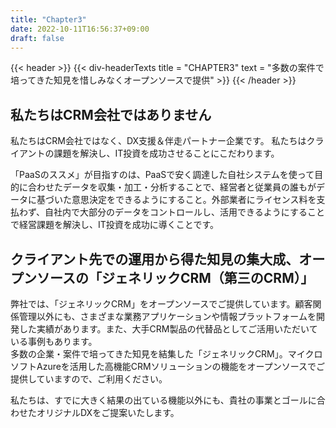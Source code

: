 ```yaml
---
title: "Chapter3"
date: 2022-10-11T16:56:37+09:00
draft: false
---
```


{{< header >}}
    {{< div-headerTexts
        title = "CHAPTER3"
        text = "多数の案件で培ってきた知見を惜しみなくオープンソースで提供"
    >}}
{{< /header >}}

## 私たちはCRM会社ではありません

私たちはCRM会社ではなく、DX支援＆伴走パートナー企業です。
私たちはクライアントの課題を解決し、IT投資を成功させることにこだわります。

「PaaSのススメ」が目指すのは、PaaSで安く調達した自社システムを使って目的に合わせたデータを収集・加工・分析することで、経営者と従業員の誰もがデータに基づいた意思決定をできるようにすること。外部業者にライセンス料を支払わず、自社内で大部分のデータをコントロールし、活用できるようにすることで経営課題を解決し、IT投資を成功に導くことです。

## クライアント先での運用から得た知見の集大成、オープンソースの「ジェネリックCRM（第三のCRM）」

弊社では、「ジェネリックCRM」をオープンソースでご提供しています。顧客関係管理以外にも、さまざまな業務アプリケーションや情報プラットフォームを開発した実績があります。また、大手CRM製品の代替品としてご活用いただいている事例もあります。  
多数の企業・案件で培ってきた知見を結集した「ジェネリックCRM」。マイクロソフトAzureを活用した高機能CRMソリューションの機能をオープンソースでご提供していますので、ご利用ください。  

私たちは、すでに大きく結果の出ている機能以外にも、貴社の事業とゴールに合わせたオリジナルDXをご提案いたします。

